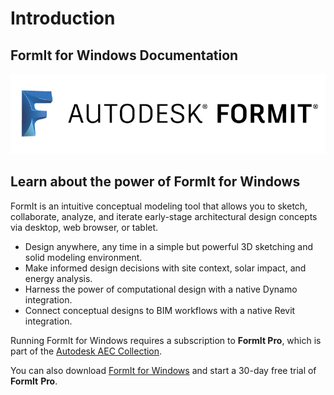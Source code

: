 # Introduction

## FormIt for Windows Documentation

![](<.gitbook/assets/b5030b43-df24-4259-ad6a-94bcad61bc78 (1).png>)

## Learn about the power of FormIt for Windows

FormIt is an intuitive conceptual modeling tool that allows you to sketch, collaborate, analyze, and iterate early-stage architectural design concepts via desktop, web browser, or tablet.

* Design anywhere, any time in a simple but powerful 3D sketching and solid modeling environment.
* Make informed design decisions with site context, solar impact, and energy analysis.
* Harness the power of computational design with a native Dynamo integration.
* Connect conceptual designs to BIM workflows with a native Revit integration.

Running FormIt for Windows requires a subscription to **FormIt Pro**, which is part of the [Autodesk AEC Collection](https://www.autodesk.com/collections/architecture-engineering-construction/overview).

You can also download [FormIt for Windows](https://formit.autodesk.com/page/download) and start a 30-day free trial of **FormIt** **Pro**.
